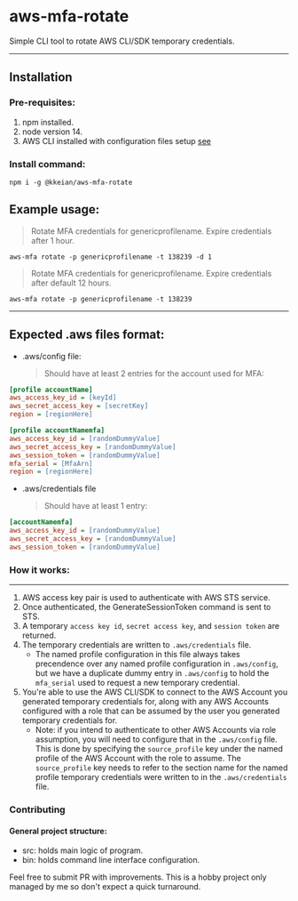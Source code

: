 # aws-mfa-rotate

Simple CLI tool to rotate AWS CLI/SDK temporary credentials.

---

## Installation

### Pre-requisites:

1. npm installed.
2. node version 14.
3. AWS CLI installed with configuration files setup [see](#Expected-aws-files-format)

### Install command:

`npm i -g @kkeian/aws-mfa-rotate`

## Example usage:

> Rotate MFA credentials for genericprofilename. Expire credentials after 1 hour.

`aws-mfa rotate -p genericprofilename -t 138239 -d 1`
> Rotate MFA credentials for genericprofilename. Expire credentials after default 12 hours.

`aws-mfa rotate -p genericprofilename -t 138239`

---

## Expected .aws files format:

- .aws/config file:
    > Should have at least 2 entries for the account used for MFA:

```ini
[profile accountName]
aws_access_key_id = [keyId]
aws_secret_access_key = [secretKey]
region = [regionHere]

[profile accountNamemfa]
aws_access_key_id = [randomDummyValue]
aws_secret_access_key = [randomDummyValue]
aws_session_token = [randomDummyValue]
mfa_serial = [MfaArn]
region = [regionHere]
```

- .aws/credentials file
    > Should have at least 1 entry:

```ini
[accountNamemfa]
aws_access_key_id = [randomDummyValue]
aws_secret_access_key = [randomDummyValue]
aws_session_token = [randomDummyValue]
```

### How it works:

---

1. AWS access key pair is used to authenticate with AWS STS service.
2. Once authenticated, the GenerateSessionToken command is sent to STS.
3. A temporary `access key id`, `secret access key`, and `session token` are returned.
4. The temporary credentials are written to `.aws/credentials` file.
    - The named profile configuration in this file always takes precendence over
    any named profile configuration in `.aws/config`, but we have a duplicate dummy
    entry in `.aws/config` to hold the `mfa_serial` used to request a new temporary
    credential.
5. You're able to use the AWS CLI/SDK to connect to the AWS Account you generated
   temporary credentials for, along with any AWS Accounts configured with a role
   that can be assumed by the user you generated temporary credentials for.
   - Note: if you intend to authenticate to other AWS Accounts via role assumption,
   you will need to configure that in the `.aws/config` file. This is done by specifying
   the `source_profile` key under the named profile of the AWS Account with the role
   to assume. The `source_profile` key needs to refer to the section name for the named profile
   temporary credentials were written to in the `.aws/credentials` file.

### Contributing

#### General project structure:

- src: holds main logic of program.
- bin: holds command line interface configuration.

Feel free to submit PR with improvements. This is a hobby project only managed by me so don't expect a quick turnaround.
